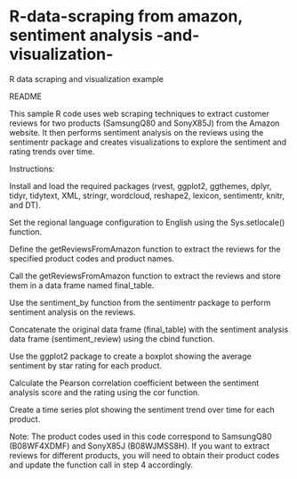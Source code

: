 # R-data-scraping from amazon, sentiment analysis -and-visualization-
R data scraping and visualization example

README

This sample R code uses web scraping techniques to extract customer reviews for two products (SamsungQ80 and SonyX85J) from the Amazon website. It then performs sentiment analysis on the reviews using the sentimentr package and creates visualizations to explore the sentiment and rating trends over time.

Instructions:

Install and load the required packages (rvest, ggplot2, ggthemes, dplyr, tidyr, tidytext, XML, stringr, wordcloud, reshape2, lexicon, sentimentr, knitr, and DT).

Set the regional language configuration to English using the Sys.setlocale() function.

Define the getReviewsFromAmazon function to extract the reviews for the specified product codes and product names.

Call the getReviewsFromAmazon function to extract the reviews and store them in a data frame named final_table.

Use the sentiment_by function from the sentimentr package to perform sentiment analysis on the reviews.

Concatenate the original data frame (final_table) with the sentiment analysis data frame (sentiment_review) using the cbind function.

Use the ggplot2 package to create a boxplot showing the average sentiment by star rating for each product.

Calculate the Pearson correlation coefficient between the sentiment analysis score and the rating using the cor function.

Create a time series plot showing the sentiment trend over time for each product.

Note: The product codes used in this code correspond to SamsungQ80 (B08WF4XDMF) and SonyX85J (B08WJMSS8H). If you want to extract reviews for different products, you will need to obtain their product codes and update the function call in step 4 accordingly.
